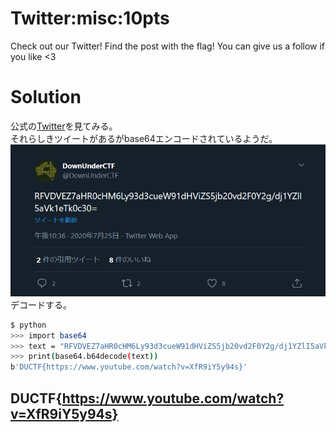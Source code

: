 # Twitter:misc:10pts
Check out our Twitter! Find the post with the flag! You can give us a follow if you like <3  

# Solution
公式の[Twitter](https://twitter.com/DownUnderCTF)を見てみる。  
それらしきツイートがあるがbase64エンコードされているようだ。  
![twitter.png](images/twitter.png)  
デコードする。  
```bash
$ python
>>> import base64
>>> text = "RFVDVEZ7aHR0cHM6Ly93d3cueW91dHViZS5jb20vd2F0Y2g/dj1YZlI5aVk1eTk0c30="
>>> print(base64.b64decode(text))
b'DUCTF{https://www.youtube.com/watch?v=XfR9iY5y94s}'
```

## DUCTF{https://www.youtube.com/watch?v=XfR9iY5y94s}